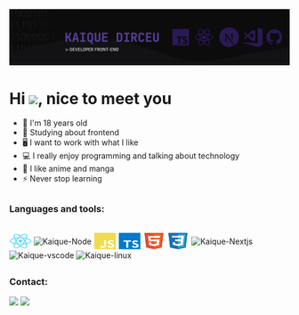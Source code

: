 <img src="imagens/banner.png"/>
<h1 aligh="center">Hi <img src="https://raw.githubusercontent.com/kaueMarques/kaueMarques/master/hi.gif" width="30px">, nice to meet you</h1>

- 👾 I'm 18 years old
- 📘 Studying about frontend 
- 🖥️ I want to work with what I like
- 💻 I really enjoy programming and talking about technology
- 🍙 I like anime and manga
- ⚡ Never stop learning


##

<h3>Languages and tools:</h3>
  
<div style="display: inline_block"><br>
  <img align="center" alt="Kaique-React" height="30" width="40" src="https://raw.githubusercontent.com/devicons/devicon/master/icons/react/react-original.svg">
  <img align="center" alt="Kaique-Node" height="30" width="40" src="https://cdn.jsdelivr.net/gh/devicons/devicon/icons/nodejs/nodejs-original.svg">
  <img align="center" alt="Kaique-Js" height="30" width="40" src="https://raw.githubusercontent.com/devicons/devicon/master/icons/javascript/javascript-plain.svg">
  <img align="center" alt="Kaique-Ts" height="30" width="40" src="https://raw.githubusercontent.com/devicons/devicon/master/icons/typescript/typescript-plain.svg">
  <img align="center" alt="Kaique-HTML" height="30" width="40" src="https://raw.githubusercontent.com/devicons/devicon/master/icons/html5/html5-original.svg">
  <img align="center" alt="Kaique-CSS" height="30" width="40" src="https://raw.githubusercontent.com/devicons/devicon/master/icons/css3/css3-original.svg">
  <img align="center" alt="Kaique-Nextjs" width="40" src="https://cdn.jsdelivr.net/gh/devicons/devicon/icons/nextjs/nextjs-original.svg" />
  <img align="center" alt="Kaique-vscode" height="30" width="40" src="https://cdn.jsdelivr.net/gh/devicons/devicon/icons/vscode/vscode-original.svg">
  <img align="center" alt="Kaique-linux" width="40" src="https://cdn.jsdelivr.net/gh/devicons/devicon/icons/linux/linux-original.svg" />
</div>

##

<h3>Contact:</h3>
  
 <div> 
  <a href = "mailto:contatokaiquedirceu@gmail.com"><img src="https://img.shields.io/badge/Gmail-D14836?style=for-the-badge&logo=gmail&logoColor=white"></a>
  <a href="https://www.linkedin.com/in/kaique-dirceu/" target="_blank"><img src="https://img.shields.io/badge/-LinkedIn-%230077B5?style=for-the-badge&logo=linkedin&logoColor=white" target="_blank"></a> 
 
</div>


